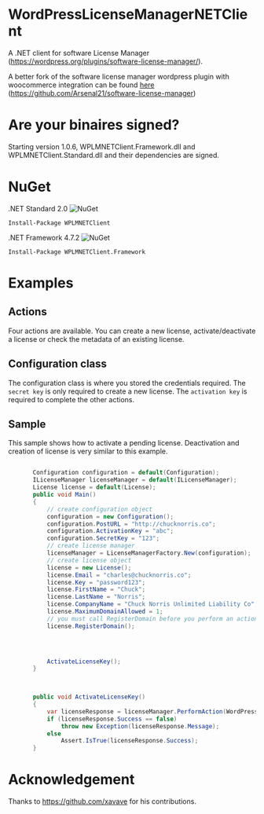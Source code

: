 


# WordPressLicenseManagerNETClient
A .NET client for  software License Manager (https://wordpress.org/plugins/software-license-manager/). 

A better fork of the software license manager wordpress plugin with woocommerce integration can be found [here](https://github.com/Arsenal21/software-license-manager) (https://github.com/Arsenal21/software-license-manager)

# Are your binaires signed?
 Starting version 1.0.6, WPLMNETClient.Framework.dll and WPLMNETClient.Standard.dll and their dependencies are signed.

# NuGet

.NET Standard 2.0 ![NuGet](https://img.shields.io/nuget/v/WPLMNETClient.svg) 

``` Install-Package WPLMNETClient ```

.NET Framework 4.7.2 ![NuGet](https://img.shields.io/nuget/v/WPLMNETClient.Framework.svg) 

``` Install-Package WPLMNETClient.Framework ```

 
# Examples

## Actions 
Four actions are available. You can create a new license, activate/deactivate a license or check the metadata of an existing license.

## Configuration class

The configuration class is where you stored the credentials required. The ``` secret key ``` is only required to create a new license. The ``` activation key ``` is required to complete the other actions.

## Sample

This sample shows how to activate a pending license. Deactivation and creation of license is very similar to this example.

 ```csharp 
 
        Configuration configuration = default(Configuration);
        ILicenseManager licenseManager = default(ILicenseManager);
        License license = default(License);
        public void Main()
        {
            // create configuration object
            configuration = new Configuration();
            configuration.PostURL = "http://chucknorris.co";
            configuration.ActivationKey = "abc";
            configuration.SecretKey = "123";
            // create license manager
            licenseManager = LicenseManagerFactory.New(configuration);
            // create license object 
            license = new License();
            license.Email = "charles@chucknorris.co";
            license.Key = "password123";
            license.FirstName = "Chuck";
            license.LastName = "Norris";
            license.CompanyName = "Chuck Norris Unlimited Liability Co";
            license.MaximumDomainAllowed = 1;
            // you must call RegisterDomain before you perform an action
            license.RegisterDomain();



        
            ActivateLicenseKey();
        }


        
        public void ActivateLicenseKey()
        {
            var licenseResponse = licenseManager.PerformAction(WordPressLicenseManagerNETClient.Consts.Action.Activate, license);
            if (licenseResponse.Success == false)
                throw new Exception(licenseResponse.Message);
            else
                Assert.IsTrue(licenseResponse.Success);
        }
 ```
 
 # Acknowledgement

Thanks to https://github.com/xavave for his contributions.

